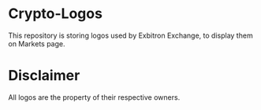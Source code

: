 # Crypto-Logos
This repository is storing logos used by Exbitron Exchange, to display them on Markets page.

# Disclaimer
All logos are the property of their respective owners.
